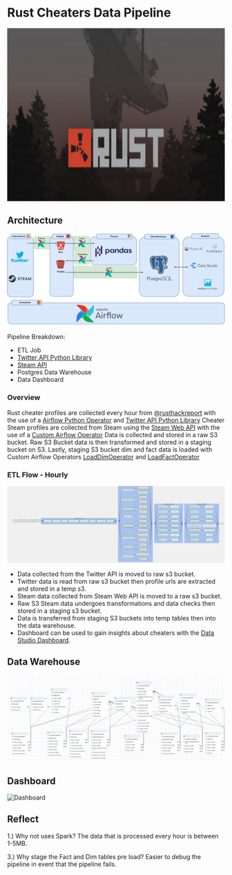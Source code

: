 # Rust Cheaters Data Pipeline

<img src="https://github.com/jacob1421/RustCheatersDataPipeline/blob/master/images/rust.jpg" style="width: 100%;height:400px;" align="centre">

## Architecture 
![Pipeline Architecture](https://github.com/jacob1421/RustCheatersDataPipeline/blob/master/images/DataPipeline.jpg)

Pipeline Breakdown:
 - ETL Job
 - [Twitter API Python Library](https://github.com/tweepy/tweepy)
 - [Steam API](https://wiki.teamfortress.com/wiki/WebAPI)
 - Postgres Data Warehouse
 - Data Dashboard

### Overview
Rust cheater profiles are collected every hour from [@rusthackreport](https://twitter.com/rusthackreport) with the use of a [Airflow Python Operator](https://github.com/jacob1421/RustCheatersDataPipeline/blob/master/dags/scripts/helpers.py) and [Twitter API Python Library](https://github.com/tweepy/tweepy)
Cheater Steam profiles are collected from Steam using the [Steam Web API](https://wiki.teamfortress.com/wiki/WebAPI) with the use of a [Custom Airflow Operator](https://github.com/jacob1421/RustCheatersDataPipeline/blob/master/dags/custom_operators/SteamToS3Operator.py)
Data is collected and stored in a raw S3 bucket.
Raw S3 Bucket data is then transformed and stored in a staging bucket on S3.
Lastly, staging S3 bucket dim and fact data is loaded with Custom Airflow Operators [LoadDimOperator](https://github.com/jacob1421/RustCheatersDataPipeline/blob/master/dags/custom_operators/LoadDimsOperator.py) and [LoadFactOperator](https://github.com/jacob1421/RustCheatersDataPipeline/blob/master/dags/custom_operators/LoadFactsOperator.py)

### ETL Flow - Hourly
![ETL Arcitecture](https://github.com/jacob1421/RustCheatersDataPipeline/blob/master/images/airflow_dag.png)

 - Data collected from the Twitter API is moved to raw s3 bucket.
 - Twitter data is read from raw s3 bucket then profile urls are extracted and stored in a temp s3. 
 - Steam data collected from Steam Web API is moved to a raw s3 bucket.
 - Raw S3 Steam data undergoes transformations and data checks then stored in a staging s3 bucket. 
 - Data is transferred from staging S3 buckets into temp tables then into the data warehouse.
 - Dashboard can be used to gain insights about cheaters with the [Data Studio Dashboard](https://datastudio.google.com/u/0/reporting/85aa118b-9def-48e4-8c88-b3db1e34e3ff/page/Ic8kC).

## Data Warehouse
![Data Warehouse Arcitecture](https://github.com/jacob1421/RustCheatersDataPipeline/blob/master/images/DataWarehouse.png)

## Dashboard
![Dashboard](https://github.com/jacob1421/RustCheatersDataPipeline/blob/master/images/Dashboard.gif)

## Reflect
1.) Why not uses Spark?
The data that is processed every hour is between 1-5MB.

3.) Why stage the Fact and Dim tables pre load?
Easier to debug the pipeline in event that the pipeline fails.



